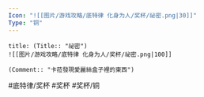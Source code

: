```yaml
---
Icon: "![[图片/游戏攻略/底特律 化身为人/奖杯/祕密.png|30]]"
Type: "铜"
---
```

```ad-common-bronze-trophy
title: (Title:: "祕密")
![[图片/游戏攻略/底特律 化身为人/奖杯/祕密.png|100]]

(Comment:: "卡菈發現愛麗絲盒子裡的東西")
```

#底特律/奖杯 #奖杯 #奖杯/铜

